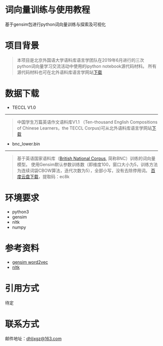 # 词向量训练与使用教程
 基于gensim包进行python词向量训练与探索及可视化
# 项目背景
> 本项目是北京外国语大学语料库语言学团队在2019年6月进行的三次python词向量学习交流活动中使用的ipython notebook源代码材料。
所有源代码材料也可在北外语料库语言学网站[下载](http://corpus.bfsu.edu.cn/tools)
# 数据下载
- TECCL V1.0
***
> 中国学生万篇英语作文语料库V1.1 （Ten-thousand English Compositions of Chinese Learners，the TECCL Corpus)可从北外语料库语言学网站[下载](http://corpus.bfsu.edu.cn/content/teccl-corpus)
- bnc_lower.bin
***
> 基于英语国家语料库（[British National Corpus](http://ota.ox.ac.uk/desc/2554), 简称BNC）训练的词向量模型。
使用Gensim默认参数训练数（即维度100，窗口大小为5，训练方法为连续词袋CBOW算法，迭代次数为5），全部小写，没有去除停用词。
>[百度云盘下载](https://pan.baidu.com/s/1Cu5HvvVnUlykUFzFeBP9_g)，提取码：ec8k 

# 环境要求
- python3
- gensim
- nltk
- numpy
# 参考资料
- [gensim word2vec](https://radimrehurek.com/gensim/models/word2vec.html)
- [nltk](http://www.nltk.org/)
# 引用方式
待定
# 联系方式
邮件地址：dhljxgz@163.com
